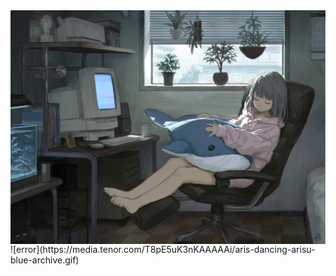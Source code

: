 <img align="top" src="images/animebg1.jpg"/>
![error](https://media.tenor.com/T8pE5uK3nKAAAAAi/aris-dancing-arisu-blue-archive.gif)

